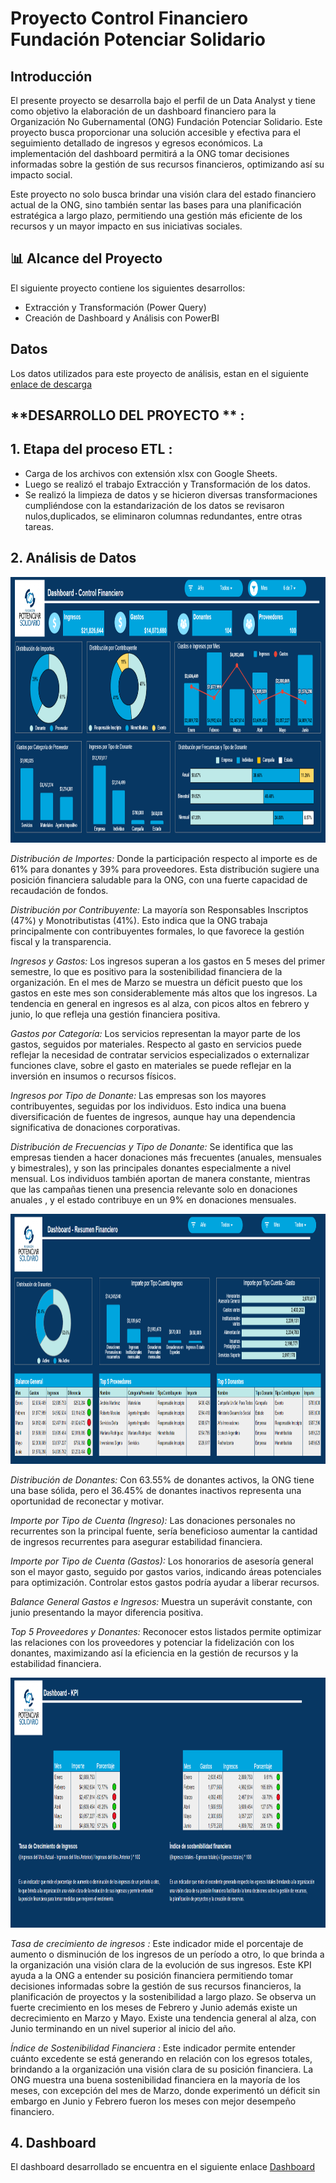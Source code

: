 # Proyecto Control Financiero Fundación Potenciar Solidario


## **Introducción**

El presente proyecto se desarrolla bajo el perfil de un Data Analyst y tiene como objetivo la elaboración de un dashboard financiero para la Organización No Gubernamental (ONG) Fundación Potenciar Solidario. Este proyecto busca proporcionar una solución accesible y efectiva para el seguimiento detallado de ingresos y egresos económicos. La implementación del dashboard permitirá a la ONG tomar decisiones informadas sobre la gestión de sus recursos financieros, optimizando así su impacto social.

Este proyecto no solo busca brindar una visión clara del estado financiero actual de la ONG, sino también sentar las bases para una planificación estratégica a largo plazo, permitiendo una gestión más eficiente de los recursos y un mayor impacto en sus iniciativas sociales.


## 📊 Alcance del Proyecto

El siguiente proyecto contiene los siguientes desarrollos:

- Extracción y Transformación (Power Query)
- Creación de Dashboard y Análisis con PowerBI

## **Datos**

Los datos utilizados para este proyecto de análisis, estan en el siguiente [enlace de descarga](https://drive.google.com/drive/folders/1q_CB6sNsFPNmGh2QgZQtZshCPA8vMTyt?usp=sharing)


## **DESARROLLO DEL PROYECTO ** :

## **1. Etapa del proceso ETL** :
- Carga de los archivos con extensión xlsx con Google Sheets.
- Luego se realizó el trabajo Extracción y Transformación de los datos.
- Se realizó la limpieza de datos y se hicieron diversas transformaciones cumpliéndose con la estandarización de los datos se revisaron nulos,duplicados, se eliminaron columnas redundantes, entre otras tareas.



## **2. Análisis de Datos**

<p align=center>
<img src="src\dashboard001.png" height="425" weight="500">
</p>


*Distribución de Importes:*
Donde la participación respecto al importe es de 61% para donantes y 39% para proveedores. Esta distribución sugiere una posición financiera saludable para la ONG, con una fuerte capacidad de recaudación de fondos.

*Distribución por Contribuyente:*
La mayoría son Responsables Inscriptos (47%) y Monotributistas (41%). Esto indica que la ONG trabaja principalmente con contribuyentes formales, lo que favorece la gestión fiscal y la transparencia.

*Ingresos y Gastos:*
Los ingresos superan a los gastos en 5 meses del primer semestre, lo que es positivo para la sostenibilidad financiera de la organización. En el mes de Marzo se muestra un déficit puesto que los gastos en este mes son considerablemente más altos que los ingresos. La tendencia en general en ingresos es al alza, con picos altos en febrero y junio, lo que refleja una gestión financiera positiva.

*Gastos por Categoría:*
Los servicios representan la mayor parte de los gastos, seguidos por materiales. Respecto al gasto en servicios puede reflejar la necesidad de contratar servicios especializados o externalizar funciones clave, sobre el gasto en materiales se puede reflejar en la inversión en insumos o recursos físicos.

*Ingresos por Tipo de Donante:*
Las empresas son los mayores contribuyentes, seguidas por los individuos. Esto indica una buena diversificación de fuentes de ingresos, aunque hay una dependencia significativa de donaciones corporativas.

*Distribución de Frecuencias y Tipo de Donante:*
Se identifica que las empresas tienden a hacer donaciones más frecuentes (anuales, mensuales y bimestrales), y son las principales donantes especialmente a nivel mensual. Los individuos también aportan de manera constante, mientras que las campañas tienen una presencia relevante solo en donaciones anuales , y el estado contribuye en un 9% en donaciones mensuales.


<p align=center>
<img src="src\dashboard002.png" height="400" weight="450">
</p>

*Distribución de Donantes:*
Con 63.55% de donantes activos, la ONG tiene una base sólida, pero el 36.45% de donantes inactivos representa una oportunidad de reconectar y motivar.

*Importe por Tipo de Cuenta (Ingreso):*
Las donaciones personales no recurrentes son la principal fuente, sería beneficioso aumentar la cantidad de ingresos recurrentes para asegurar estabilidad financiera.

*Importe por Tipo de Cuenta (Gastos):*
Los honorarios de asesoría general son el mayor gasto, seguido por gastos varios, indicando áreas potenciales para optimización. Controlar estos gastos podría ayudar a liberar recursos.

*Balance General Gastos e Ingresos:*
Muestra un superávit constante, con junio presentando la mayor diferencia positiva.

*Top 5 Proveedores y Donantes:*
Reconocer estos listados permite optimizar las relaciones con los proveedores y potenciar la fidelización con los donantes, maximizando así la eficiencia en la gestión de recursos y la estabilidad financiera.

<p align=center>
<img src="src\dashboard003.png" height="400" weight="450">
</p>


*Tasa de crecimiento de ingresos :* Este indicador mide el porcentaje de aumento o disminución de los ingresos de un período a otro, lo que brinda a la organización una visión clara de la evolución de sus ingresos. Este KPI ayuda a la ONG a entender su posición financiera permitiendo tomar decisiones informadas sobre la gestión de sus recursos financieros, la planificación de proyectos y la sostenibilidad a largo plazo. Se observa un fuerte crecimiento en los meses de Febrero y Junio además existe un decrecimiento en Marzo y Mayo. Existe una tendencia general al alza, con Junio terminando en un nivel superior al inicio del año.

*Índice de Sostenibilidad Financiera :*  Este indicador permite entender cuánto excedente se está generando en relación con los egresos totales, brindando a la organización una visión clara de su posición financiera. La ONG muestra una buena sostenibilidad financiera en la mayoría de los meses, con excepción del mes de Marzo, donde experimentó un déficit sin embargo en Junio y Febrero fueron los meses con mejor desempeño financiero.


## **4. Dashboard**
El dashboard desarrollado se encuentra en el siguiente enlace [Dashboard](https://docs.google.com/spreadsheets/d/1TxqFX5MbRdRg77meU2PGD624QuZPyvLHs0SGgL0Q6HE/edit?usp=sharing)



